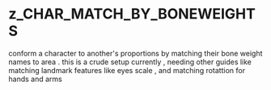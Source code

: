 # z_CHAR_MATCH_BY_BONEWEIGHTS

conform a character to another's proportions by matching their bone weight names to area . this is a crude setup currently , needing other guides like matching landmark features like eyes scale , and matching rotattion for hands and arms
